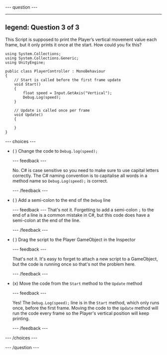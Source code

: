 
--- question ---

---
legend: Question 3 of 3
---

This Script is supposed to print the Player’s vertical movement value each frame, but it only prints it once at the start. How could you fix this?

```
using System.Collections;
using System.Collections.Generic;
using UnityEngine;

public class PlayerController : MonoBehaviour
{
    // Start is called before the first frame update
    void Start()
    {
        float speed = Input.GetAxis("Vertical");
        Debug.Log(speed);
    }

    // Update is called once per frame
    void Update()
    {

    }
}
```

--- choices ---

- ( ) Change the code to `Debug.log(speed);`

  --- feedback ---

  No. C# is case sensitive so you need to make sure to use capital letters correctly. The C# naming convention is to capitalise all words in a method name so `Debug.Log(speed);` is correct.

  --- /feedback ---

- ( ) Add a semi-colon to the end of the `Debug` line


  --- feedback --- That's not it. Forgetting to add a semi-colon `;` to the end of a line is a common mistake in C#, but this code does have a semi-colon at the end of the line.

  --- /feedback ---

- ( ) Drag the script to the Player GameObject in the Inspector

  --- feedback ---

  That's not it. It's easy to forget to attach a new script to a GameObject, but the code is running once so that's not the problem here.

  --- /feedback ---

- (x) Move the code from the `Start` method to the `Update` method

  --- feedback ---

  Yes! The `Debug.Log(speed);` line is in the `Start` method, which only runs once, before the first frame. Moving the code to the `Update` method will run the code every frame so the Player's vertical position will keep printing.

  --- /feedback ---

--- /choices ---

--- /question ---
